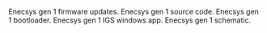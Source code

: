 Enecsys gen 1 firmware updates.
Enecsys gen 1 source code.
Enecsys gen 1 bootloader.
Enecsys gen 1 IGS windows app.
Enecsys gen 1 schematic.

